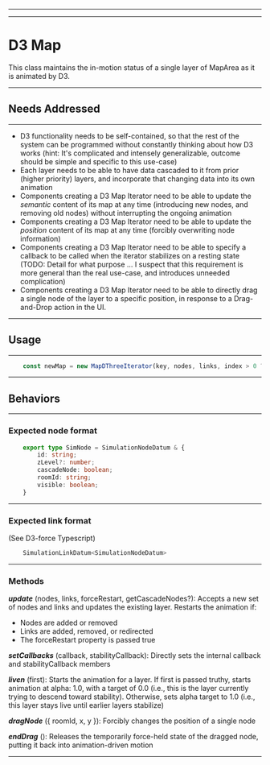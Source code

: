 
---
---

# D3 Map
This class maintains the in-motion status of a single layer of MapArea as it is animated by D3.

---

## Needs Addressed

---

- D3 functionality needs to be self-contained, so that the rest of the system can be programmed without
constantly thinking about how D3 works (hint:  It's complicated and intensely generalizable, outcome
should be simple and specific to this use-case)
- Each layer needs to be able to have data cascaded to it from prior (higher priority) layers, and
incorporate that changing data into its own animation
- Components creating a D3 Map Iterator need to be able to update the *semantic* content of its map
at any time (introducing new nodes, and removing old nodes) without interrupting the ongoing animation
- Components creating a D3 Map Iterator need to be able to update the *position* content of its
map at any time (forcibly overwriting node information)
- Components creating a D3 Map Iterator need to be able to specify a callback to be called when the
iterator stabilizes on a resting state (TODO: Detail for what purpose ... I suspect that this
requirement is more general than the real use-case, and introduces unneeded complication)
- Components creating a D3 Map Iterator need to be able to directly drag a single node of the
layer to a specific position, in response to a Drag-and-Drop action in the UI.

---

## Usage

---

```js
    const newMap = new MapDThreeIterator(key, nodes, links, index > 0 ? () => (this.layers[index-1].nodes) : () => [])
```

---

## Behaviors

---

### Expected node format

```ts
    export type SimNode = SimulationNodeDatum & {
        id: string;
        zLevel?: number;
        cascadeNode: boolean;
        roomId: string;
        visible: boolean;
    }
```

---

### Expected link format

(See D3-force Typescript)

```ts
    SimulationLinkDatum<SimulationNodeDatum>
```

---

### Methods

***update*** (nodes, links, forceRestart, getCascadeNodes?):  Accepts a new set of nodes and links and updates the existing layer.  Restarts the animation if:
- Nodes are added or removed
- Links are added, removed, or redirected
- The forceRestart property is passed true

***setCallbacks*** (callback, stabilityCallback): Directly sets the internal callback and stabilityCallback members

***liven*** (first): Starts the animation for a layer.  If first is passed truthy, starts animation at alpha: 1.0, with a target of 0.0 (i.e., this is the
layer currently trying to descend toward stability).  Otherwise, sets alpha target to 1.0 (i.e., this layer stays live until earlier layers stabilize)

***dragNode*** ({ roomId, x, y }): Forcibly changes the position of a single node

***endDrag*** (): Releases the temporarily force-held state of the dragged node, putting it back into animation-driven motion

---